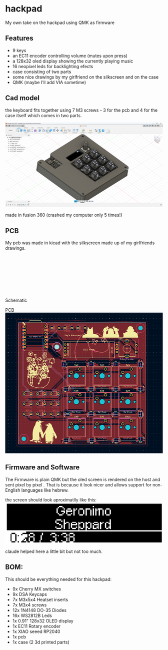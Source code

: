 # hackpad
My own take on the hackpad using QMK as firmware

## Features
* 9 keys
* an EC11 encoder controlling volume (mutes upon press)
* a 128x32 oled display showing the currently playing music
* 16 neopixel leds for backlighting efects
* case consisting of two parts
* some nice drawings by my girlfriend on the silkscreen and on the case
* QMK (maybe I'll add VIA sometime)


## Cad model
the keyboard fits together using 7 M3 screws - 3 for the pcb and 4 for the case itself which comes in two parts.

<img src=images/hackpad.png>

made in fusion 360 (crashed my computer only 5 times!)

## PCB
My pcb was made in kicad with the silkscreen made up of my girlfriends drawings.

Schematic
<svg src=images/schematic.svg>

PCB
<img src=images/PCB.png>

## Firmware and Software
The Firmware is plain QMK but the oled screen is rendered on the host and sent pixel by pixel .
That is because it look nicer and allows support for non-English languages like hebrew.

the screen should look aproximatlly like this:
<img src=images/oled.png>

claude helped here a little bit but not too much.

## BOM:
This should be everything needed for this hackpad:

* 9x Cherry MX switches
* 9x DSA Keycaps
* 7x M3x5x4 Heatset inserts
* 7x M3x4 screws
* 12x 1N4148 DO-35 Diodes
* 16x WS2812B Leds
* 1x 0.91" 128x32 OLED display
* 1x EC11 Rotary encoder
* 1x XIAO seeed RP2040
* 1x pcb
* 1x case (2 3d printed parts)

